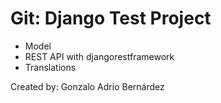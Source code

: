 # Git: Django Test Project

* Model
* REST API with djangorestframework
* Translations

Created by: Gonzalo Adrio Bernárdez